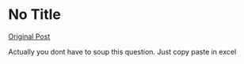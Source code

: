 # No Title

[Original Post](https://discourse.onlinedegree.iitm.ac.in/t/168449/36)

<p>Actually you dont have to soup this question. Just copy paste in excel</p>